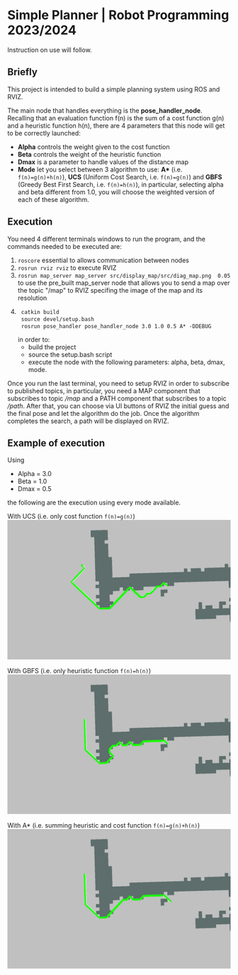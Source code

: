 # Simple Planner | Robot Programming 2023/2024
Instruction on use will follow.

## Briefly
This project is intended to build a simple planning system using ROS and RVIZ.

The main node that handles everything is the **pose_handler_node**. Recalling that an evaluation function f(n) is the sum of a cost function g(n) and a heuristic function h(n), there are 4 parameters that this node will get to be correctly launched:
-    **Alpha** controls the weight given to the cost function
-    **Beta** controls the weight of the heuristic function
-    **Dmax** is a parameter to handle values of the distance map
-    **Mode** let you select between 3 algorithm to use: **A\*** (i.e. `f(n)=g(n)+h(n)`), **UCS** (Uniform Cost Search, i.e. `f(n)=g(n)`) and **GBFS** (Greedy Best First Search, i.e. `f(n)=h(n)`), in particular, selecting alpha and beta different from 1.0, you will choose the weighted version of each of these algorithm.

##  Execution
You need 4 different terminals windows to run the program, and the commands needed to be executed are:
1. ```roscore``` essential to allows communication between nodes
2. ```rosrun rviz rviz``` to execute RVIZ
3. ```rosrun map_server map_server src/display_map/src/diag_map.png  0.05``` to use the pre_built map_server node that allows you to send a map over the topic "/map" to RVIZ specifing the image of the map and its resolution
4. ```
    catkin build
    source devel/setup.bash
    rosrun pose_handler pose_handler_node 3.0 1.0 0.5 A* -DDEBUG
    ```
   in order to:
   -    build the project
   -    source the setup.bash script
   -    execute the node with the following parameters: alpha, beta, dmax, mode.

Once you run the last terminal, you need to setup RVIZ in order to subscribe to published topics, in particular, you need a MAP component that subscribes to topic */map* and a PATH component that subscribes to a topic */path*. After that, you can choose via UI buttons of RVIZ the initial guess and the final pose and let the algorithm do the job. Once the algorithm completes the search, a path will be displayed on RVIZ.

## Example of execution
Using
-    Alpha = 3.0
-    Beta = 1.0
-    Dmax = 0.5

the following are the execution using every mode available.

With UCS (i.e. only cost function `f(n)=g(n)`)
![A* Runs on a DIAG map](/runs/ucs.png)

With GBFS (i.e. only heuristic function `f(n)=h(n)`)
![A* Runs on a DIAG map](/runs/gbfs.png)

With A* (i.e. summing heuristic and cost function `f(n)=g(n)+h(n)`)
![A* Runs on a DIAG map](/runs/astar.png)
